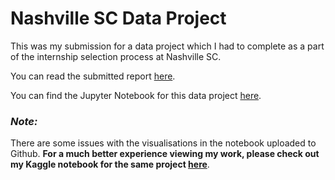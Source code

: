 # Nashville SC Data Project


This was my submission for a data project which I had to complete as a part of the internship selection process at Nashville SC. 


You can read the submitted report [here](https://github.com/prateek-senapati/Nashville-SC-Data-Project/blob/master/Nashville%20SC%20Data%20Project.pdf).


You can find the Jupyter Notebook for this data project [here](https://github.com/prateek-senapati/Nashville-SC-Data-Project/blob/master/Nashville%20SC%20Data%20Project.ipynb).


### *Note:*
There are some issues with the visualisations in the notebook uploaded to Github. **For a much better experience viewing my work, please check out my Kaggle notebook for the same project [here](https://www.kaggle.com/prateeksenapati/nashville-sc-data-project-notebook)**.

